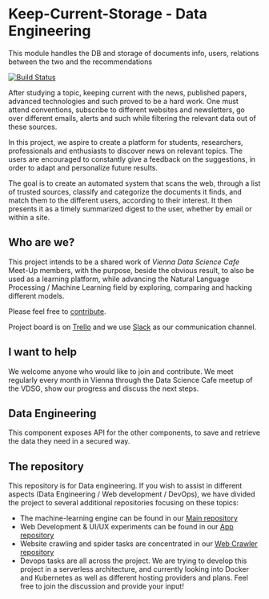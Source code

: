 # Keep-Current-Storage - Data Engineering
This module handles the DB and storage of documents info, users, relations between the two and the recommendations

<!-- Badges section here. -->
[![Build Status](https://img.shields.io/travis/liadmagen/Keep-Current-Storage/master.svg?label=travis)][travis-badge-url]

After studying a topic, keeping current with the news, published papers, advanced technologies and such proved to be a hard work.
One must attend conventions, subscribe to different websites and newsletters, go over different emails, alerts and such while filtering the relevant data out of these sources.

In this project, we aspire to create a platform for students, researchers, professionals and enthusiasts to discover news on relevant topics. The users are encouraged to constantly give a feedback on the suggestions, in order to adapt and personalize future results.

The goal is to create an automated system that scans the web, through a list of trusted sources, classify and categorize the documents it finds, and match them to the different users, according to their interest. It then presents it as a timely summarized digest to the user, whether by email or within a site.

## Who are we?

This project intends to be a shared work of *Vienna Data Science Cafe* Meet-Up members, with the purpose, beside the obvious result, to also be used as a learning platform, while advancing the Natural Language Processing / Machine Learning field by exploring, comparing and hacking different models.

Please feel free to [contribute](CONTRIBUTING.md).

Project board is on [Trello](https://trello.com/b/KmMEPjfT/keep-current) and we use [Slack](https://vdsg.slack.com/messages/C9BNW5N9L/details) as our communication channel.

## I want to help

We welcome anyone who would like to join and contribute. We meet regularly every month in Vienna through the Data Science Cafe meetup of the VDSG, show our progress and discuss the next steps.

## Data Engineering

This component exposes API for the other components, to save and retrieve the data they need in a secured way.



## The repository

This repository is for Data engineering.
If you wish to assist in different aspects (Data Engineering / Web development / DevOps), we have divided the project to several additional repositories focusing on these topics:

* The machine-learning engine can be found in our [Main repository](https://github.com/liadmagen/Keep-Current)
* Web Development & UI/UX experiments can be found in our [App repository](https://github.com/liadmagen/Keep-Current-App)
* Website crawling and spider tasks are concentrated in our [Web Crawler repository](https://github.com/liadmagen/Keep-Current-Crawler)
* Devops tasks are all across the project. We are trying to develop this project in a serverless architecture, and currently looking into Docker and Kubernetes as well as different hosting providers and plans. Feel free to join the discussion and provide your input!

[travis-badge-url]: https://travis-ci.org/liadmagen/Keep-Current.svg?branch=master